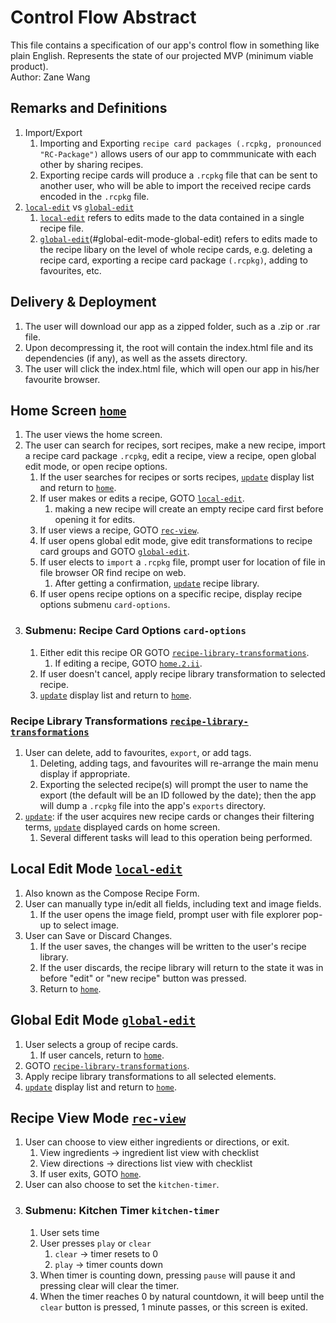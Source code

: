 # Control Flow Abstract 

This file contains a specification of our app's control flow in something like plain English. Represents the state of our projected MVP (minimum viable product).  
Author: Zane Wang  

## Remarks and Definitions
1. Import/Export
   1. Importing and Exporting `recipe card packages (.rcpkg, pronounced "RC-Package")` allows users of our app to commmunicate with each other by sharing recipes.
   2. Exporting recipe cards will produce a `.rcpkg` file that can be sent to another user, who will be able to import the received recipe cards encoded in the `.rcpkg` file.
2. [`local-edit`](#local-edit-mode-local-edit) vs [`global-edit`](#global-edit-mode-global-edit)
   1. [`local-edit`](#local-edit-mode-local-edit) refers to edits made to the data contained in a single recipe file.
   2. [`global-edit`](#global-edit-mode-global-edit)(#global-edit-mode-global-edit) refers to edits made to the recipe libary on the level of whole recipe cards, e.g. deleting a recipe card, exporting a recipe card package `(.rcpkg)`, adding to favourites, etc.

## Delivery & Deployment

1. The user will download our app as a zipped folder, such as a .zip or .rar file.
2. Upon decompressing it, the root will contain the index.html file and its dependencies (if any), as well as the assets directory.
3. The user will click the index.html file, which will open our app in his/her favourite browser.

## Home Screen [`home`](#home-screen-home)

1. The user views the home screen.
2. The user can search for recipes, sort recipes, make a new recipe, import a recipe card package `.rcpkg`, edit a recipe, view a recipe, open global edit mode, or open recipe options.
   1. If the user searches for recipes or sorts recipes, [`update`](#recipe-library-transformations-recipe-library-transformations) display list and return to [`home`](#home-screen-home).
   2. If user makes or edits a recipe, GOTO [`local-edit`](#local-edit-mode-local-edit).
      1. making a new recipe will create an empty recipe card first before opening it for edits.
   3. If user views a recipe, GOTO [`rec-view`](#recipe-view-mode-rec-view).
   1. If user opens global edit mode, give edit transformations to recipe card groups and GOTO [`global-edit`](#global-edit-mode-global-edit).
   2. If user elects to `import` a `.rcpkg` file, prompt user for location of file in file browser OR find recipe on web.
      1. After getting a confirmation, [`update`](#recipe-library-transformations-recipe-library-transformations) recipe library.
   3. If user opens recipe options on a specific recipe, display recipe options submenu `card-options`.
3. ### Submenu: Recipe Card Options `card-options`
   1. Either edit this recipe OR GOTO [`recipe-library-transformations`](#recipe-library-transformations-recipe-library-transformations).
      1. If editing a recipe, GOTO [`home.2.ii`](#home-screen-home).
   2. If user doesn't cancel, apply recipe library transformation to selected recipe.
   3. [`update`](#recipe-library-transformations-recipe-library-transformations) display list and return to [`home`](#home-screen-home).

### Recipe Library Transformations [`recipe-library-transformations`](#recipe-library-transformations-recipe-library-transformations)
1. User can delete, add to favourites, `export`, or add tags.
   1. Deleting, adding tags, and favourites will re-arrange the main menu display if appropriate.
   2. Exporting the selected recipe(s) will prompt the user to name the export (the default will be an ID followed by the date); then the app will dump a `.rcpkg` file into the app's `exports` directory.
2. [`update`](#recipe-library-transformations-recipe-library-transformations): if the user acquires new recipe cards or changes their filtering terms, [`update`](#recipe-library-transformations-recipe-library-transformations) displayed cards on home screen.
   1.  Several different tasks will lead to this operation being performed. 

## Local Edit Mode [`local-edit`](#local-edit-mode-local-edit)
1. Also known as the Compose Recipe Form.
2. User can manually type in/edit all fields, including text and image fields.
   1. If the user opens the image field, prompt user with file explorer pop-up to select image.
3. User can Save or Discard Changes.
   1. If the user saves, the changes will be written to the user's recipe library.
   2. If the user discards, the recipe library will return to the state it was in before "edit" or "new recipe" button was pressed.
   3. Return to [`home`](#home-screen-home).

## Global Edit Mode [`global-edit`](#global-edit-mode-global-edit)
1. User selects a group of recipe cards.
   1. If user cancels, return to [`home`](#home-screen-home).
2. GOTO [`recipe-library-transformations`](#recipe-library-transformations-recipe-library-transformations).
3. Apply recipe library transformations to all selected elements.
4. [`update`](#recipe-library-transformations-recipe-library-transformations) display list and return to [`home`](#home-screen-home).

## Recipe View Mode [`rec-view`](#recipe-view-mode-rec-view)
1. User can choose to view either ingredients or directions, or exit.
   1. View ingredients -> ingredient list view with checklist
   2. View directions -> directions list view with checklist
   3. If user exits, GOTO [`home`](#home-screen-home).
2. User can also choose to set the `kitchen-timer`.
3. ### Submenu: Kitchen Timer `kitchen-timer`
      1. User sets time
      2. User presses `play` or `clear`
         1. `clear` -> timer resets to 0
         2. `play` -> timer counts down
      3. When timer is counting down, pressing `pause` will pause it and pressing clear will clear the timer.
      4. When the timer reaches 0 by natural countdown, it will beep until the `clear` button is pressed, 1 minute passes, or this screen is exited.



